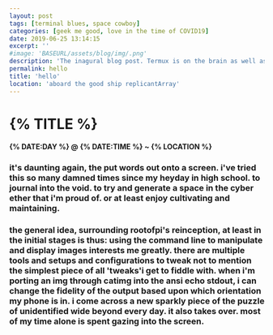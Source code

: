 ```yaml
---
layout: post
tags: [terminal blues, space cowboy]
categories: [geek me good, love in the time of COVID19]
date: 2019-06-25 13:14:15
excerpt: ''
#image: 'BASEURL/assets/blog/img/.png'
description: 'The inagural blog post. Termux is on the brain as well as virtual hidey holes.'
permalink: hello
title: 'hello'
location: 'aboard the good ship replicantArray'
---
```


# {% TITLE %}
#### {% DATE:DAY %} @ {% DATE:TIME %} ~ {% LOCATION %}

### it's daunting again, the put words out onto a screen. i've tried this so many damned times since my heyday in high school. to journal into the void. to try and generate a space in the cyber ether that i'm proud of. or at least enjoy cultivating and maintaining. 


### the general idea, surrounding rootofpi's reinception, at least in the initial stages is thus: using the command line to manipulate and display images interests me greatly. there are multiple tools and setups and configurations to tweak not to mention the simplest piece of all 'tweaks'i get to fiddle with. when i'm porting an img through catimg into the ansi echo stdout, i can change the fidelity of the output based upon which orientation my phone is in. i come across a new sparkly piece of the puzzle of unidentified wide beyond every day. it also takes over. most of my time alone is spent gazing into the screen. 

